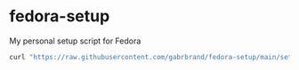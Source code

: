 # fedora-setup

My personal setup script for Fedora

```bash
curl "https://raw.githubusercontent.com/gabrbrand/fedora-setup/main/setup.sh" | bash
```
